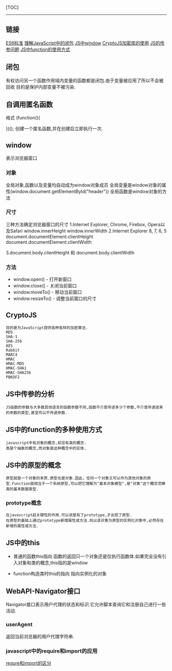 [TOC]

---
## 链接

[ES6标准](http://www.ecma-international.org/ecma-262/6.0/)
[理解JavaScript中的闭包](https://www.cnblogs.com/cboyce/p/6003269.html)
[JS中window](http://www.w3school.com.cn/js/js_window.asp)
[CryptoJS加密库的使用](http://blog.csdn.net/wangcunhuazi/article/details/41491995)
[JS的传参问题](http://www.jb51.net/article/89297.htm)
[JS中function的使用方式](https://www.cnblogs.com/pizitai/p/6427433.html)

## 闭包

有权访问另一个函数作用域内变量的函数都是闭包.由于变量被应用了所以不会被回收
目的是保护内部变量不被污染.

## 自调用匿名函数

格式
(function(){

})();
创建一个匿名函数,并在创建后立即执行一次.

## window

表示浏览器窗口
	
### 对象

全局对象,函数以及变量均自动成为window对象成员
全局变量是window对象的属性(window.document.getElementById("header"))
全局函数是window对象的方法

### 尺寸

三种方法确定浏览器窗口的尺寸
1.Internet Explorer, Chrome, Firebox, Opera以及Safari
	window.innerHeight
	window.innerWidth
2.Internet Explorer 8, 7, 6, 5
	document.documentElement.clientHeight
	document.documentElement.clientWidth

3.document.body.clientHeight 和 document.body.clientWidth

### 方法

- window.open()  - 打开新窗口
- window.close() - 关闭当前窗口
- window.moveTo() - 移动当前窗口
- window.resizeTo() - 调整当前窗口的尺寸

## CryptoJS

	目的是为JavaScript提供各种各样的加密算法.
	MD5
	SHA-1
	SHA-256
	AES
	Rabbit
	MARC4
	HMAC
	HMAC-MD5
	HMAC-SHA1
	HMAC-SHA256
	PBKDF2


## JS中传参的分析

	JS函数的参数与大多数其他语言的函数参数不同,函数不介意传进多少个参数,不介意传递进来的参数的类型,甚至可以不传递参数.

## JS中的function的多种使用方式

	javascript中有对象的概念,却没有类的概念.
	类是个抽象的概念,而对象是这种概念中的实体.

## JS中的原型的概念

	原型就是一个对象的本质.原型也是对象.因此，任何一个对象又可以作为其他对象的原型.Function就相当于一个系统原型,可以把它理解为"基本对象模型",是"对象"这个概念范畴类的基本数据类型.

### prototype概念

	在javascript起关键性的作用.可以说是有了prototype,才出现了原型.
	在原型的基础上通过prototype新增属性或方法.则以该对象为原型的实例化对象中,必然存在新增的属性或方法.

## JS中的this

- 普通的函数this指向
	函数的返回只一个对象还是仅执行函数体.如果完全没有引入对象和类的概念,this指的是window

- function构造类时this的指向
	指向实例化的对象

## WebAPI-Navigator接口

Navigator接口表示用户代理的状态和标识.它允许脚本查询它和注册自己进行一些活动.

### userAgent

返回当前浏览器的用户代理字符串.

### javascript中的require和import的应用

[requre和import的区分](https://www.cnblogs.com/liaojie970/p/7376682.html)
